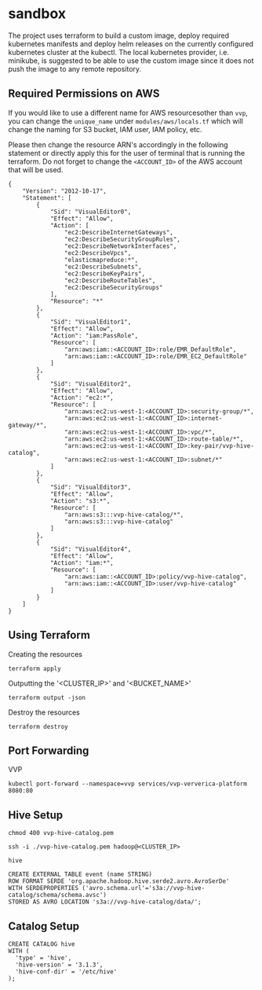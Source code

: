 # sandbox

The project uses terraform to build a custom image, deploy required kubernetes
manifests and deploy helm releases on the currently configured kubernetes cluster
at the kubectl. The local kubernetes provider, i.e. minikube, is suggested to be
able to use the custom image since it does not push the image to any remote repository.


## Required Permissions on AWS

If you would like to use a different name for AWS resourcesother than `vvp`,
you can change the `unique_name` under `modules/aws/locals.tf` which will
change the naming for S3 bucket, IAM user, IAM policy, etc.

Please then change the resource ARN's accordingly in the following statement
or directly apply this for the user of terminal that is running the terraform.
Do not forget to change the `<ACCOUNT_ID>` of the AWS account that will be used.

```
{
	"Version": "2012-10-17",
	"Statement": [
		{
			"Sid": "VisualEditor0",
			"Effect": "Allow",
			"Action": [
				"ec2:DescribeInternetGateways",
				"ec2:DescribeSecurityGroupRules",
				"ec2:DescribeNetworkInterfaces",
				"ec2:DescribeVpcs",
				"elasticmapreduce:*",
				"ec2:DescribeSubnets",
				"ec2:DescribeKeyPairs",
				"ec2:DescribeRouteTables",
				"ec2:DescribeSecurityGroups"
			],
			"Resource": "*"
		},
		{
			"Sid": "VisualEditor1",
			"Effect": "Allow",
			"Action": "iam:PassRole",
			"Resource": [
				"arn:aws:iam::<ACCOUNT_ID>:role/EMR_DefaultRole",
				"arn:aws:iam::<ACCOUNT_ID>:role/EMR_EC2_DefaultRole"
			]
		},
		{
			"Sid": "VisualEditor2",
			"Effect": "Allow",
			"Action": "ec2:*",
			"Resource": [
				"arn:aws:ec2:us-west-1:<ACCOUNT_ID>:security-group/*",
				"arn:aws:ec2:us-west-1:<ACCOUNT_ID>:internet-gateway/*",
				"arn:aws:ec2:us-west-1:<ACCOUNT_ID>:vpc/*",
				"arn:aws:ec2:us-west-1:<ACCOUNT_ID>:route-table/*",
				"arn:aws:ec2:us-west-1:<ACCOUNT_ID>:key-pair/vvp-hive-catalog",
				"arn:aws:ec2:us-west-1:<ACCOUNT_ID>:subnet/*"
			]
		},
		{
			"Sid": "VisualEditor3",
			"Effect": "Allow",
			"Action": "s3:*",
			"Resource": [
				"arn:aws:s3:::vvp-hive-catalog/*",
				"arn:aws:s3:::vvp-hive-catalog"
			]
		},
		{
			"Sid": "VisualEditor4",
			"Effect": "Allow",
			"Action": "iam:*",
			"Resource": [
				"arn:aws:iam::<ACCOUNT_ID>:policy/vvp-hive-catalog",
				"arn:aws:iam::<ACCOUNT_ID>:user/vvp-hive-catalog"
			]
		}
	]
}
```


## Using Terraform

Creating the resources

`terraform apply`

Outputting the '<CLUSTER_IP>' and '<BUCKET_NAME>'

`terraform output -json`

Destroy the resources

`terraform destroy`



## Port Forwarding

VVP

`kubectl port-forward --namespace=vvp services/vvp-ververica-platform 8080:80`


## Hive Setup

```
chmod 400 vvp-hive-catalog.pem
```

```
ssh -i ./vvp-hive-catalog.pem hadoop@<CLUSTER_IP>
```

```
hive
```


```
CREATE EXTERNAL TABLE event (name STRING) 
ROW FORMAT SERDE 'org.apache.hadoop.hive.serde2.avro.AvroSerDe'
WITH SERDEPROPERTIES ('avro.schema.url'='s3a://vvp-hive-catalog/schema/schema.avsc')
STORED AS AVRO LOCATION 's3a://vvp-hive-catalog/data/';
```


## Catalog Setup
```
CREATE CATALOG hive
WITH (
  'type' = 'hive',
  'hive-version' = '3.1.3',
  'hive-conf-dir' = '/etc/hive'
);
```
